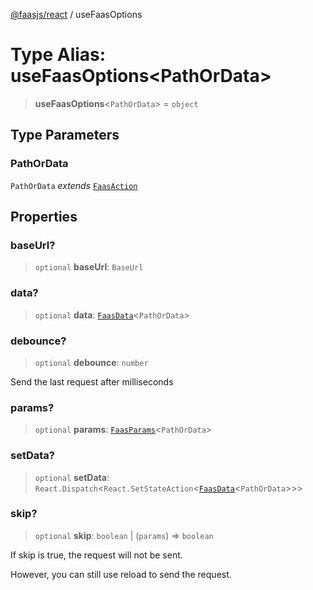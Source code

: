 [@faasjs/react](../README.md) / useFaasOptions

# Type Alias: useFaasOptions\<PathOrData\>

> **useFaasOptions**\<`PathOrData`\> = `object`

## Type Parameters

### PathOrData

`PathOrData` *extends* [`FaasAction`](FaasAction.md)

## Properties

### baseUrl?

> `optional` **baseUrl**: `BaseUrl`

### data?

> `optional` **data**: [`FaasData`](FaasData.md)\<`PathOrData`\>

### debounce?

> `optional` **debounce**: `number`

Send the last request after milliseconds

### params?

> `optional` **params**: [`FaasParams`](FaasParams.md)\<`PathOrData`\>

### setData?

> `optional` **setData**: `React.Dispatch`\<`React.SetStateAction`\<[`FaasData`](FaasData.md)\<`PathOrData`\>\>\>

### skip?

> `optional` **skip**: `boolean` \| (`params`) => `boolean`

If skip is true, the request will not be sent.

However, you can still use reload to send the request.
